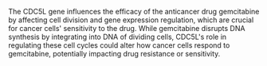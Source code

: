 The CDC5L gene influences the efficacy of the anticancer drug gemcitabine by affecting cell division and gene expression regulation, which are crucial for cancer cells' sensitivity to the drug. While gemcitabine disrupts DNA synthesis by integrating into DNA of dividing cells, CDC5L's role in regulating these cell cycles could alter how cancer cells respond to gemcitabine, potentially impacting drug resistance or sensitivity.